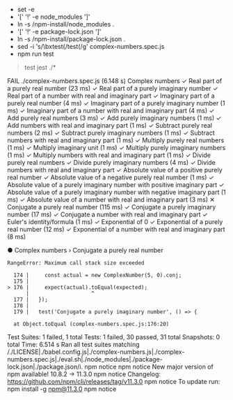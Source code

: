 + set -e
+ '[' '!' -e node_modules ']'
+ ln -s /npm-install/node_modules .
+ '[' '!' -e package-lock.json ']'
+ ln -s /npm-install/package-lock.json .
+ sed -i 's/\bxtest(/test(/g' complex-numbers.spec.js
+ npm run test

> test
> jest ./*

FAIL ./complex-numbers.spec.js (6.148 s)
  Complex numbers
    ✓ Real part of a purely real number (23 ms)
    ✓ Real part of a purely imaginary number
    ✓ Real part of a number with real and imaginary part
    ✓ Imaginary part of a purely real number (4 ms)
    ✓ Imaginary part of a purely imaginary number (1 ms)
    ✓ Imaginary part of a number with real and imaginary part (4 ms)
    ✓ Add purely real numbers (3 ms)
    ✓ Add purely imaginary numbers (1 ms)
    ✓ Add numbers with real and imaginary part (1 ms)
    ✓ Subtract purely real numbers (2 ms)
    ✓ Subtract purely imaginary numbers (1 ms)
    ✓ Subtract numbers with real and imaginary part (1 ms)
    ✓ Multiply purely real numbers (1 ms)
    ✓ Multiply imaginary unit (1 ms)
    ✓ Multiply purely imaginary numbers (1 ms)
    ✓ Multiply numbers with real and imaginary part (1 ms)
    ✓ Divide purely real numbers
    ✓ Divide purely imaginary numbers (4 ms)
    ✓ Divide numbers with real and imaginary part
    ✓ Absolute value of a positive purely real number
    ✓ Absolute value of a negative purely real number (1 ms)
    ✓ Absolute value of a purely imaginary number with positive imaginary part
    ✓ Absolute value of a purely imaginary number with negative imaginary part (1 ms)
    ✓ Absolute value of a number with real and imaginary part (3 ms)
    ✕ Conjugate a purely real number (115 ms)
    ✓ Conjugate a purely imaginary number (17 ms)
    ✓ Conjugate a number with real and imaginary part
    ✓ Euler's identity/formula (1 ms)
    ✓ Exponential of 0
    ✓ Exponential of a purely real number (12 ms)
    ✓ Exponential of a number with real and imaginary part (8 ms)

  ● Complex numbers › Conjugate a purely real number

    RangeError: Maximum call stack size exceeded

      174 |     const actual = new ComplexNumber(5, 0).conj;
      175 |
    > 176 |     expect(actual).toEqual(expected);
          |                    ^
      177 |   });
      178 |
      179 |   test('Conjugate a purely imaginary number', () => {

      at Object.toEqual (complex-numbers.spec.js:176:20)

Test Suites: 1 failed, 1 total
Tests:       1 failed, 30 passed, 31 total
Snapshots:   0 total
Time:        6.514 s
Ran all test suites matching /.\/LICENSE|.\/babel.config.js|.\/complex-numbers.js|.\/complex-numbers.spec.js|.\/eval.sh|.\/node_modules|.\/package-lock.json|.\/package.json/i.
npm notice
npm notice New major version of npm available! 10.8.2 -> 11.3.0
npm notice Changelog: https://github.com/npm/cli/releases/tag/v11.3.0
npm notice To update run: npm install -g npm@11.3.0
npm notice
